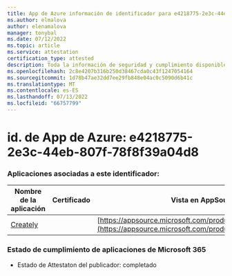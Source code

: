```yaml
---
title: App de Azure información de identificador para e4218775-2e3c-44eb-807f-78f8f39a04d8
ms.author: elmalova
author: elenamalova
manager: tonybal
ms.date: 07/12/2022
ms.topic: article
ms.service: attestation
certification_type: attested
description: Toda la información de seguridad y cumplimiento disponible para e4218775-2e3c-44eb-807f-78f8f39a04d8.
ms.openlocfilehash: 2c8e4207b316b250d38467cda0c43f1247054164
ms.sourcegitcommit: 1d78b47ae32dd7ee29fb848e04ac0c5090d6b41c
ms.translationtype: MT
ms.contentlocale: es-ES
ms.lasthandoff: 07/13/2022
ms.locfileid: "66757799"
---
```

# <a name="azure-app-id-e4218775-2e3c-44eb-807f-78f8f39a04d8"></a>id. de App de Azure: e4218775-2e3c-44eb-807f-78f8f39a04d8


### <a name="apps-associated-with-this-id"></a>Aplicaciones asociadas a este identificador:
| **Nombre de la aplicación** | **Certificado** | **Vista en AppSource** |
|--------------|---------------|-----------------------|
| [Creately](../forward/WA200004335.md) |  | [https://appsource.microsoft.com/product/office/WA200004335](https://appsource.microsoft.com/product/office/WA200004335) |

### <a name="microsoft-365-app-compliance-status"></a>Estado de cumplimiento de aplicaciones de Microsoft 365
- Estado de Attestaton del publicador: completado

